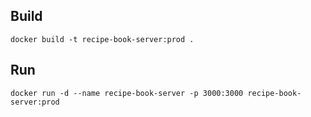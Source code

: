 ## Build
`docker build -t recipe-book-server:prod .`

## Run
`docker run -d --name recipe-book-server -p 3000:3000 recipe-book-server:prod`